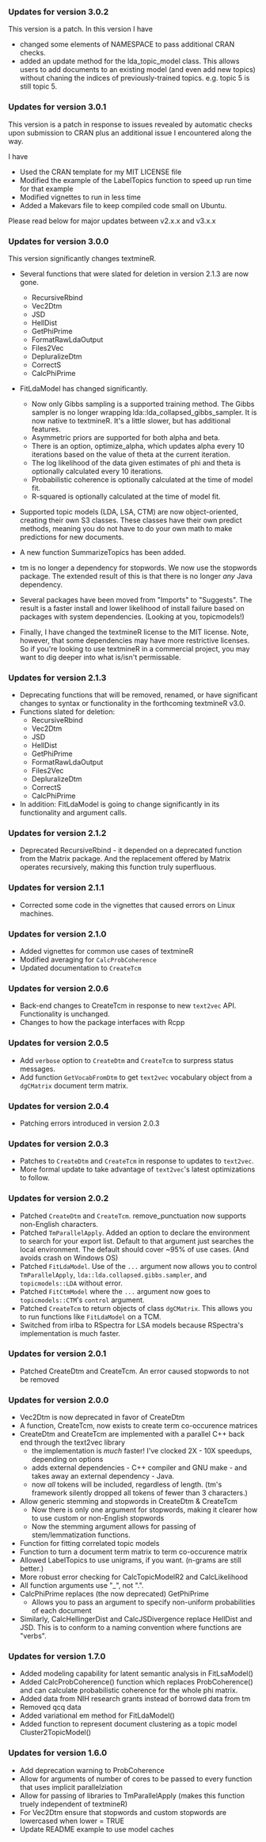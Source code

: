 ### Updates for version 3.0.2
This version is a patch. In this version I have

* changed some elements of NAMESPACE to pass additional CRAN checks.
* added an update method for the lda_topic_model class. This allows users to add
  documents to an existing model (and even add new topics) without chaning the 
  indices of previously-trained topics. e.g. topic 5 is still topic 5.

### Updates for version 3.0.1
This version is a patch in response to issues revealed by automatic checks upon 
submission to CRAN plus an additional issue I encountered along the way.

I have
* Used the CRAN template for my MIT LICENSE file
* Modified the example of the LabelTopics function to speed up run time for that example
* Modified vignettes to run in less time 
* Added a Makevars file to keep compiled code small on Ubuntu.

Please read below for major updates between v2.x.x and v3.x.x

### Updates for version 3.0.0
This version significantly changes textmineR.

* Several functions that were slated for deletion in version 2.1.3 are now gone.
  - RecursiveRbind
  - Vec2Dtm
  - JSD
  - HellDist
  - GetPhiPrime
  - FormatRawLdaOutput
  - Files2Vec
  - DepluralizeDtm
  - CorrectS
  - CalcPhiPrime
  
* FitLdaModel has changed significantly. 
  - Now only Gibbs sampling is a supported training method. The Gibbs sampler is
    no longer wrapping lda::lda_collapsed_gibbs_sampler. It is now native to 
    textmineR. It's a little slower, but has additional features.
  - Asymmetric priors are supported for both alpha and beta.
  - There is an option, optimize_alpha, which updates alpha every 10 iterations
    based on the value of theta at the current iteration. 
  - The log likelihood of the data given estimates of phi and theta is optionally 
    calculated every 10 iterations. 
  - Probabilistic coherence is optionally calculated at the time of model fit.
  - R-squared is optionally calculated at the time of model fit.
  
* Supported topic models (LDA, LSA, CTM) are now object-oriented, creating their
  own S3 classes. These classes have their own predict methods, meaning you do
  not have to do your own math to make predictions for new documents.
  
* A new function SummarizeTopics has been added.

* tm is no longer a dependency for stopwords. We now use the stopwords package. 
  The extended result of this is that there is no longer *any* Java dependency.

* Several packages have been moved from "Imports" to "Suggests". The result is 
  a faster install and lower likelihood of install failure based on packages with
  system dependencies. (Looking at you, topicmodels!)
  
* Finally, I have changed the textmineR license to the MIT license. Note, however,
  that some dependencies may have more restrictive licenses. So if you're looking
  to use textmineR in a commercial project, you may want to dig deeper into 
  what is/isn't permissable.


### Updates for version 2.1.3
* Deprecating functions that will be removed, renamed, or have significant changes to syntax or functionality in the forthcoming textmineR v3.0. 
* Functions slated for deletion:
  - RecursiveRbind
  - Vec2Dtm
  - JSD
  - HellDist
  - GetPhiPrime
  - FormatRawLdaOutput
  - Files2Vec
  - DepluralizeDtm
  - CorrectS
  - CalcPhiPrime
* In addition: FitLdaModel is going to change significantly in its functionality and argument calls.

### Updates for version 2.1.2
* Deprecated RecursiveRbind - it depended on a deprecated function from the Matrix package. And the replacement offered by Matrix operates recursively, making this function truly superfluous.

### Updates for version 2.1.1
* Corrected some code in the vignettes that caused errors on Linux machines.

### Updates for version 2.1.0
* Added vignettes for common use cases of textmineR
* Modified averaging for `CalcProbCoherence`
* Updated documentation to `CreateTcm`

### Updates for version 2.0.6
* Back-end changes to CreateTcm in response to new `text2vec` API. Functionality is unchanged.
* Changes to how the package interfaces with Rcpp

### Updates for version 2.0.5
* Add `verbose` option to `CreateDtm` and `CreateTcm` to surpress status messages.
* Add function `GetVocabFromDtm` to get `text2vec` vocabulary object from a `dgCMatrix` 
  document term matrix.
  
### Updates for version 2.0.4
* Patching errors introduced in version 2.0.3

### Updates for version 2.0.3

* Patches to `CreateDtm` and `CreateTcm` in response to updates to `text2vec`.
* More formal update to take advantage of `text2vec`'s latest optimizations to follow.

### Updates for version 2.0.2

* Patched `CreateDtm` and `CreateTcm`. remove_punctuation now supports non-English 
  characters.
* Patched `TmParallelApply`. Added an option to declare the environment to search 
  for your export list. Default to that argument just searches the local 
  environment. The default should cover ~95% of use cases. (And avoids crash on
  Windows OS)
* Patched `FitLdaModel`. Use of the `...` argument now allows you to control 
  `TmParallelApply`, `lda::lda.collapsed.gibbs.sampler`, and `topicmodels::LDA`
  without error.
* Patched `FitCtmModel` where the `...` argument now goes to `topicmodels::CTM`'s
  `control` argument.
* Patched `CreateTcm` to return objects of class `dgCMatrix`. This allows you to
  run functions like `FitLdaModel` on a TCM.
* Switched from irlba to RSpectra for LSA models because RSpectra's 
  implementation is much faster.


### Updates for version 2.0.1

* Patched CreateDtm and CreateTcm. An error caused stopwords to not be removed

### Updates for version 2.0.0

* Vec2Dtm is now deprecated in favor of CreateDtm
* A function, CreateTcm, now exists to create term co-occurence matrices
* CreateDtm and CreateTcm are implemented with a parallel C++ back end through the text2vec library
  - the implementation is _much_ faster! I've clocked 2X - 10X speedups, depending on options
  - adds external dependencies - C++ compiler and GNU make - and takes away an external
    dependency - Java.
  - now _all_ tokens will be included, regardless of length. (tm's framework silently
    dropped all tokens of fewer than 3 characters.)
* Allow generic stemming and stopwords in CreateDtm & CreateTcm
  - Now there is only one argument for stopwords, making it clearer how to use 
    custom or non-English stopwords
  - Now the stemming argument allows for passing of stem/lemmatization functions.
* Function for fitting correlated topic models
* Function to turn a document term matrix to term co-occurence matrix
* Allowed LabelTopics to use unigrams, if you want. (n-grams are still better.)
* More robust error checking for CalcTopicModelR2 and CalcLikelihood
* All function arguments use "_", not ".".
* CalcPhiPrime replaces (the now deprecated) GetPhiPrime
  - Allows you to pass an argument to specify non-uniform probabilities of each 
    document
* Similarly, CalcHellingerDist and CalcJSDivergence replace HellDist and JSD.
  This is to conform to a naming convention where functions are "verbs".


### Updates for version 1.7.0

* Added modeling capability for latent semantic analysis in FitLsaModel()
* Added CalcProbCoherence() function which replaces ProbCoherence() and can calculate
  probabilistic coherence for the whole phi matrix.
* Added data from NIH research grants instead of borrowd data from tm
* Removed qcq data 
* Added variational em method for FitLdaModel()
* Added function to represent document clustering as a topic model Cluster2TopicModel()

### Updates for version 1.6.0

* Add deprecation warning to ProbCoherence 
* Allow for arguments of number of cores to be passed to every function that 
  uses implicit parallelziation 
* Allow for passing of libraries to TmParallelApply (makes this function truely
  independent of textmineR) 
* For Vec2Dtm ensure that stopwords and custom stopwords are lowercased 
  when lower = TRUE 
* Update README example to use model caches 
  
